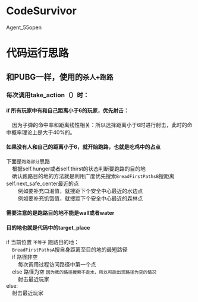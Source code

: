 # CodeSurvivor
Agent_55open

代码运行思路
============

和PUBG一样，使用的`杀人+跑路`
-----------------------
### 每次调用take_action（）时：<br>
#### if 所有玩家中有和自己距离小于6的玩家，优先射击：<br>
&nbsp;&nbsp;&nbsp;&nbsp;因为子弹的命中率和距离线性相关：所以选择距离小于6时进行射击，此时的命中概率理论上是大于40%的。

#### 如果没有人和自己的距离小于6，就开始跑路，也就是吃鸡中的占点
下面是`跑路部分`思路<br>
&nbsp;&nbsp;&nbsp;&nbsp;根据self.hunger或者self.thirst的状态判断要跑路的目的地<br>
&nbsp;&nbsp;&nbsp;&nbsp;确认跑路目的地的方法就是利用广度优先搜索`BreadFirstPathsB`搜距离self.next_safe_center最近的点<br>
&nbsp;&nbsp;&nbsp;&nbsp;&nbsp;&nbsp;&nbsp;&nbsp;例如要补充口渴值，就搜距下个安全中心最近的水边点<br>
&nbsp;&nbsp;&nbsp;&nbsp;&nbsp;&nbsp;&nbsp;&nbsp;例如要补充饥饿值，就搜距下个安全中心最近的森林点<br>
#### 需要注意的是跑路目的地不能是wall或者water<br>
#### 目的地也就是代码中的target_place<br>
if 当前位置 `不等于` 跑路目的地：<br>
&nbsp;&nbsp;&nbsp;&nbsp;`BreadFirstPathsA`搜自身距离至目的地的最短路径<br>
&nbsp;&nbsp;&nbsp;&nbsp;if 路径非空<br>
&nbsp;&nbsp;&nbsp;&nbsp;&nbsp;&nbsp;&nbsp;&nbsp;每次调用过程访问路径中第一个点<br>
&nbsp;&nbsp;&nbsp;&nbsp;else 路径为空 `因为我的路径搜索不走水，所以可能出现路径为空的情况`<br>
&nbsp;&nbsp;&nbsp;&nbsp;&nbsp;&nbsp;&nbsp;&nbsp;射击最近玩家<br>
else:<br>
&nbsp;&nbsp;&nbsp;&nbsp;射击最近玩家




    
    


    
   
